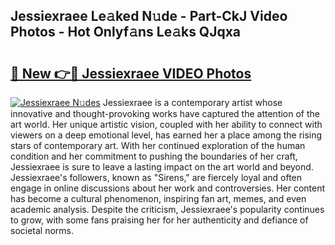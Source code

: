 ## Jessiexraee Le𝚊ked N𝚞de - Part-CkJ Video Photos - Hot Onlyf𝚊ns Le𝚊ks QJqxa

# <h2><a href="http://ab59085.deff.icu/?id=Jessiexraee">🔗 New 👉🔴 Jessiexraee VIDEO Photos</a></h2>

[![Jessiexraee N𝚞des](https://i.imgur.com/rIISA9y.gif)](http://ab59085.deff.icu/?id=Jessiexraee)
Jessiexraee is a contemporary artist whose innovative and thought-provoking works have captured the attention of the art world. Her unique artistic vision, coupled with her ability to connect with viewers on a deep emotional level, has earned her a place among the rising stars of contemporary art. With her continued exploration of the human condition and her commitment to pushing the boundaries of her craft, Jessiexraee is sure to leave a lasting impact on the art world and beyond. Jessiexraee's followers, known as "Sirens," are fiercely loyal and often engage in online discussions about her work and controversies. Her content has become a cultural phenomenon, inspiring fan art, memes, and even academic analysis. Despite the criticism, Jessiexraee's popularity continues to grow, with some fans praising her for her authenticity and defiance of societal norms.
